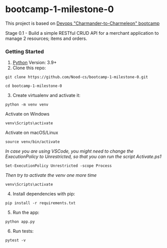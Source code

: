 # bootcamp-1-milestone-0

This project is based on [Devops "Charmander-to-Charmeleon" bootcamp](https://www.devopzilla.com/events/devops-bootcamp-2021-1/)

Stage 0.1 - Build a simple RESTful CRUD API for a merchant application to manage 2 resources; items and orders.

### Getting Started

  1. [Python](https://www.python.org/downloads/) Version: 3.9+
  2. Clone this repo: 
  ```
  git clone https://github.com/Nood-cs/bootcamp-1-milestone-0.git
  
  cd bootcamp-1-milestone-0
  ```
  3. Create virtualenv and activate it: 
  ``` 
  python -m venv venv
  ```
  Activate on Windows
  ```
  venv\Scripts\activate
  ```
  Activate on macOS/Linux
  ```
  source venv/bin/activate
  ```
   *In case you are using VSCode, you might need to change the ExecutionPolicy to Unrestricted, so that you can run the script Activate.ps1*
  ```
  Set-ExecutionPolicy Unrestricted -scope Process
  ```
   *Then try to activate the venv one more time* 
   ```
   venv\Scripts\activate
   ```
  
  4. Install dependencies with pip: 
  ```
  pip install -r requirements.txt
  ```
  5. Run the app: 
  ```
  python app.py
  ```
  6. Run tests: 
  ```
  pytest -v
  ```

